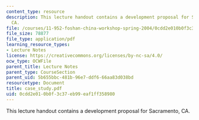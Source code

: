 ```yaml
---
content_type: resource
description: This lecture handout contains a development proposal for Sacramento,
  CA.
file: /courses/11-952-foshan-china-workshop-spring-2004/0cdd2e010b0f3c37eb99eaf1ff358980_case_study.pdf
file_size: 78877
file_type: application/pdf
learning_resource_types:
- Lecture Notes
license: https://creativecommons.org/licenses/by-nc-sa/4.0/
ocw_type: OCWFile
parent_title: Lecture Notes
parent_type: CourseSection
parent_uid: 5b655bbc-481b-96e7-ddf6-66aa83d038bd
resourcetype: Document
title: case_study.pdf
uid: 0cdd2e01-0b0f-3c37-eb99-eaf1ff358980
---
```

This lecture handout contains a development proposal for Sacramento, CA.